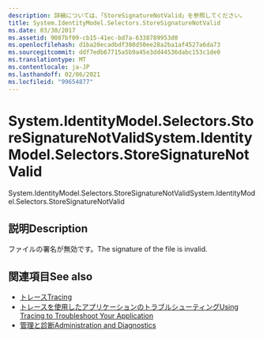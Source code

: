 ```yaml
---
description: 詳細については、「StoreSignatureNotValid」を参照してください。
title: System.IdentityModel.Selectors.StoreSignatureNotValid
ms.date: 03/30/2017
ms.assetid: 9087bf09-cb15-41ec-bd7a-6338789953d0
ms.openlocfilehash: d1ba20ecadbdf380d50ee28a2ba1af4527a6da73
ms.sourcegitcommit: ddf7edb67715a5b9a45e3dd44536dabc153c1de0
ms.translationtype: MT
ms.contentlocale: ja-JP
ms.lasthandoff: 02/06/2021
ms.locfileid: "99654877"
---
```

# <a name="systemidentitymodelselectorsstoresignaturenotvalid"></a><span data-ttu-id="d1ff7-103">System.IdentityModel.Selectors.StoreSignatureNotValid</span><span class="sxs-lookup"><span data-stu-id="d1ff7-103">System.IdentityModel.Selectors.StoreSignatureNotValid</span></span>

<span data-ttu-id="d1ff7-104">System.IdentityModel.Selectors.StoreSignatureNotValid</span><span class="sxs-lookup"><span data-stu-id="d1ff7-104">System.IdentityModel.Selectors.StoreSignatureNotValid</span></span>  
  
## <a name="description"></a><span data-ttu-id="d1ff7-105">説明</span><span class="sxs-lookup"><span data-stu-id="d1ff7-105">Description</span></span>  

 <span data-ttu-id="d1ff7-106">ファイルの署名が無効です。</span><span class="sxs-lookup"><span data-stu-id="d1ff7-106">The signature of the file is invalid.</span></span>  
  
## <a name="see-also"></a><span data-ttu-id="d1ff7-107">関連項目</span><span class="sxs-lookup"><span data-stu-id="d1ff7-107">See also</span></span>

- [<span data-ttu-id="d1ff7-108">トレース</span><span class="sxs-lookup"><span data-stu-id="d1ff7-108">Tracing</span></span>](index.md)
- [<span data-ttu-id="d1ff7-109">トレースを使用したアプリケーションのトラブルシューティング</span><span class="sxs-lookup"><span data-stu-id="d1ff7-109">Using Tracing to Troubleshoot Your Application</span></span>](using-tracing-to-troubleshoot-your-application.md)
- [<span data-ttu-id="d1ff7-110">管理と診断</span><span class="sxs-lookup"><span data-stu-id="d1ff7-110">Administration and Diagnostics</span></span>](../index.md)
